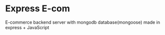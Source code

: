 # Express E-com
E-commerce backend server with mongodb database(mongoose) made in express + JavaScript
